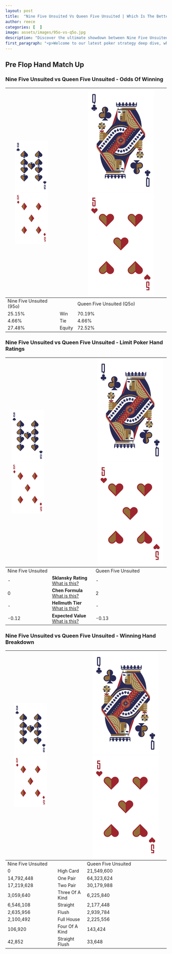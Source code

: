 ```yaml
---
layout: post
title:  "Nine Five Unsuited Vs Queen Five Unsuited | Which Is The Better Hand In Poker? A Complete Guide"
author: reece
categories: [  ]
image: assets/images/95o-vs-q5o.jpg
description: "Discover the ultimate showdown between Nine Five Unsuited and Queen Five Unsuited in poker! Uncover the odds, strategies, and scenarios where one hand triumphs over the other. Get ready to up your poker game with this thrilling analysis."
first_paragraph: "<p>Welcome to our latest poker strategy deep dive, where we're pitting two distinct hands against each other in a high-stakes showdown: Nine Five Unsuited vs Queen Five Unsuited.</p><p>In the dynamic world of poker, every decision counts, and knowing which hand holds the upper hand is key to your success at the table.</p><p>In this article, we'll dissect these two hands, explore the scenarios where one dominates the other, and equip you with the knowledge to make strategic choices that can tip the odds in your favor.</p><p>Get ready to unravel the intriguing dynamics of these poker hands and elevate your game to new heights.</p>"
---
```




[comment]: # (sp0)

## Pre Flop Hand Match Up

<div class="table hand-ratings" markdown="1"> 



### Nine Five Unsuited vs Queen Five Unsuited - Odds Of Winning


    
| ![image info](assets/images/hand1/9.png) ![image info](assets/images/hand1/5o.png) |  | ![image info](assets/images/hand2/Q.png) ![image info](assets/images/hand2/5o.png) |
| -------- | -------- | -------- |
| Nine Five Unsuited (95o) |  | Queen Five Unsuited (Q5o) |
| 25.15% | Win | 70.19% |
| 4.66% | Tie | 4.66% |
| 27.48% | Equity | 72.52% |




[comment]: # (sp1)



### Nine Five Unsuited vs Queen Five Unsuited - Limit Poker Hand Ratings


    
| ![image info](assets/images/hand1/9.png) ![image info](assets/images/hand1/5o.png) |  | ![image info](assets/images/hand2/Q.png) ![image info](assets/images/hand2/5o.png) |
| -------- | -------- | -------- |
| Nine Five Unsuited |  | Queen Five Unsuited |
| - | **Sklansky Rating** [What is this?](/sklansky-rating-explained) | - |
| 0 | **Chen Formula** [What is this?](/chen-formula-explained) | 2 |
| - | **Hellmuth Tier** [What is this?](/Hellmuth-tier-explained) | - |
| -0.12 | **Expected Value** [What is this?](/expected-value-explained) | -0.13 |




[comment]: # (sp2)



### Nine Five Unsuited vs Queen Five Unsuited - Winning Hand Breakdown


    
| ![image info](assets/images/hand1/9.png) ![image info](assets/images/hand1/5o.png) |  | ![image info](assets/images/hand2/Q.png) ![image info](assets/images/hand2/5o.png) |
| -------- | -------- | -------- |
| Nine Five Unsuited |  | Queen Five Unsuited |
| 0 | High Card | 21,549,600 |
| 14,792,448 | One Pair | 64,323,624 |
| 17,219,628 | Two Pair | 30,179,988 |
| 3,059,640 | Three Of A Kind | 6,225,840 |
| 6,546,108 | Straight | 2,177,448 |
| 2,635,956 | Flush | 2,939,784 |
| 2,100,492 | Full House | 2,225,556 |
| 106,920 | Four Of A Kind | 143,424 |
| 42,852 | Straight Flush | 33,648 |




[comment]: # (sp3)



</div>

[comment]: # (sp4)



[comment]: # (sp5)

